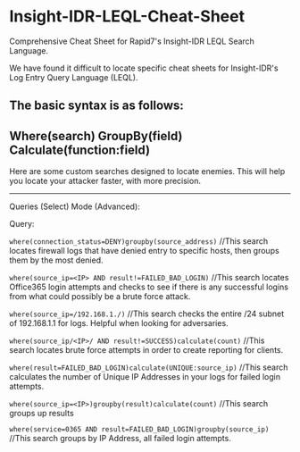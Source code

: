 # Insight-IDR-LEQL-Cheat-Sheet
Comprehensive Cheat Sheet for Rapid7's Insight-IDR LEQL Search Language.

We have found it difficult to locate specific cheat sheets for Insight-IDR's Log Entry Query Language (LEQL). 

The basic syntax is as follows:
---
Where(search) GroupBy(field) Calculate(function:field)
---

Here are some custom searches designed to locate enemies. This will help you locate your attacker faster, with more precision.

---

Queries (Select) Mode (Advanced):

Query:

`where(connection_status=DENY)groupby(source_address)` //This search locates firewall logs that have denied entry to specific hosts, then groups them by the most denied.

`where(source_ip=<IP> AND result!=FAILED_BAD_LOGIN)` //This search locates Office365 login attempts and checks to see if there is any successful logins from what could possibly be a brute force attack.

`where(source_ip=/192.168.1./)` //This search checks the entire /24 subnet of 192.168.1.1 for logs. Helpful when looking for adversaries.

`where(source_ip/<IP>/ AND result!=SUCCESS)calculate(count)` //This search locates brute force attempts in order to create reporting for clients.

`where(result=FAILED_BAD_LOGIN)calculate(UNIQUE:source_ip)` //This search calculates the number of Unique IP Addresses in your logs for failed login attempts.

`where(source_ip=<IP>)groupby(result)calculate(count)` //This search groups up results 

`where(service=0365 AND result=FAILED_BAD_LOGIN)groupby(source_ip)` //This search groups by IP Address, all failed login attempts.


